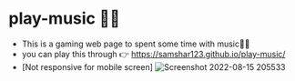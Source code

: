 # play-music 🎵🎶
- This is a gaming web page to spent some time with music🎵🎵
- you can play this through 👉 https://samshar123.github.io/play-music/
- [Not responsive for mobile screen]
![Screenshot 2022-08-15 205533](https://user-images.githubusercontent.com/86095752/184664811-edc1d6a0-0e51-4b4e-ac33-d5c8ac2d7b22.png)
